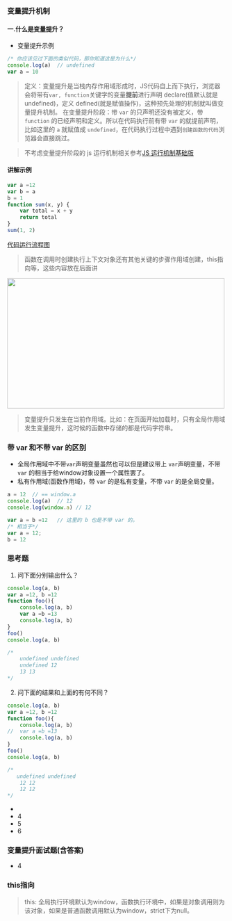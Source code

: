 ### 变量提升机制
#### 一.什么是变量提升？
* 变量提升示例
``` js  
/* 你应该见过下面的类似代码，那你知道这是为什么*/
console.log(a)  // undefined
var a = 10
``` 
> 定义：变量提升是当栈内存作用域形成时，JS代码自上而下执行，浏览器会将带有`var, function`关键字的变量**提前**进行声明 declare(值默认就是 undefined)，定义 defined(就是赋值操作)，这种预先处理的机制就叫做变量提升机制。
在变量提升阶段：带 `var` 的只声明还没有被定义，带 `function` 的已经声明和定义。所以在代码执行前有带 `var` 的就提前声明，比如这里的 `a` 就赋值成 `undefined`，在代码执行过程中遇到`创建函数的代码`浏览器会直接跳过。
 
> 不考虑变量提升阶段的 js 运行机制相关参考[JS 运行机制基础版](https://juejin.cn/post/6926729456790798343)
#### 讲解示例
``` js
var a =12
var b = a
b = 1
function sum(x, y) {
    var total = x + y
    return total
}
sum(1, 2)
```
[代码运行流程图](./img/JS代码变量提升流程图.jpg)
> 函数在调用时创建执行上下文对象还有其他关键的步骤作用域创建，this指向等，这些内容放在后面讲

<img src="" width="500px" height="300px">

> 变量提升只发生在当前作用域。比如：在页面开始加载时，只有全局作用域发生变量提升，这时候的函数中存储的都是代码字符串。
 
 ### 带 var 和不带 var 的区别
* 全局作用域中不带`var`声明变量虽然也可以但是建议带上 `var`声明变量，不带 `var` 的相当于给window对象设置一个属性罢了。
* 私有作用域(函数作用域)，带 `var` 的是私有变量，不带 `var` 的是全局变量。
``` js
a = 12  // == window.a
console.log(a)  // 12
console.log(window.a) // 12

var a = b =12   // 这里的 b 也是不带 var 的。
/* 相当于*/
var a = 12;
b = 12
```
### 思考题
1. 问下面分别输出什么？
``` js
console.log(a, b)
var a =12, b =12
function foo(){
    console.log(a, b)
    var a =b =13
    console.log(a, b)
}
foo()
console.log(a, b)

/*
    undefined undefined
    undefined 12
    13 13
*/
```
2. 问下面的结果和上面的有何不同？
``` js
console.log(a, b)
var a =12, b =12
function foo(){
    console.log(a, b)
//  var a =b =13
    console.log(a, b)
}
foo()
console.log(a, b)

/*
   undefined undefined
    12 12
    12 12
*/
``` 
* 
* 4
* 5
* 6

### 变量提升面试题(含答案)
* 4

### this指向
> this: 全局执行环境默认为window，函数执行环境中，如果是对象调用则为该对象，如果是普通函数调用默认为window，strict下为null。